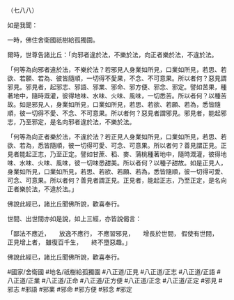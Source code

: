 （七八八）

如是我聞：

一時，佛住舍衛國祇樹給孤獨園。

爾時，世尊告諸比丘：「向邪者違於法，不樂於法，向正者樂於法，不違於法。

「何等為向邪者違於法，不樂於法？若邪見人身業如所見，口業如所見，若思、若欲、若願、若為、彼皆隨順，一切得不愛果，不念、不可意果。所以者何？惡見謂邪見。邪見者，起邪志、邪語、邪業、邪命、邪方便、邪念、邪定。譬如苦果，種著地中，隨時溉灌，彼得地味、水味、火味、風味，一切悉苦。所以者何？以種苦故。如是邪見人，身業如所見，口業如所見，若思、若欲、若願、若為，悉皆隨順，彼一切得不愛、不念、不可意果。所以者何？惡見者謂邪見。邪見者，能起邪志，乃至邪定，是名向邪者違於法，不樂於法。

「何等為向正者樂於法，不違於法？若正見人身業如所見，口業如所見，若思、若欲、若為，悉皆隨順，彼一切得可愛、可念、可意果。所以者何？善見謂正見。正見者能起正志，乃至正定。譬如甘蔗、稻、麥、蒲桃種著地中，隨時溉灌，彼得地味、水味、火味、風味，彼一切味悉甜美。所以者何？以種子甜故。如是正見人，身業如所見，口業如所見，若思、若欲、若願、若為，悉皆隨順，彼一切得可愛、可念、可意果。所以者何？善見者謂正見。正見者，能起正志，乃至正定，是名向正者樂於法，不違於法。」

佛說此經已，諸比丘聞佛所說，歡喜奉行。

世間、出世間亦如是說，如上三經，亦皆說偈言：

「鄙法不應近，　　放逸不應行，
不應習邪見，　　增長於世間，
假使有世間，　　正見增上者，
雖復百千生，　　終不墮惡趣。」

佛說此經已，諸比丘聞佛所說，歡喜奉行。

#國家/舍衛國
#地名/祇樹給孤獨園
#八正道/正見
#八正道/正志
#八正道/正語
#八正道/正業
#八正道/正命
#八正道/正方便
#八正道/正念
#八正道/正定
#邪見
#邪志
#邪語
#邪業
#邪命
#邪方便
#邪念
#邪定
